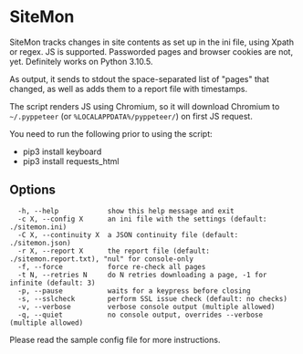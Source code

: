 # SiteMon
SiteMon tracks changes in site contents as set up in the ini file, using Xpath or regex.
JS is supported. Passworded pages and browser cookies are not, yet. Definitely works on Python 3.10.5.

As output, it sends to stdout the space-separated list of "pages" that changed, as well as adds them to a report file with timestamps.

The script renders JS using Chromium, so it will download Chromium to `~/.pyppeteer` (or `%LOCALAPPDATA%/pyppeteer/`) on first JS request.

You need to run the following prior to using the script:
  - pip3 install keyboard
  - pip3 install requests_html

## Options
```
  -h, --help            show this help message and exit
  -c X, --config X      an ini file with the settings (default: ./sitemon.ini)
  -C X, --continuity X  a JSON continuity file (default: ./sitemon.json)
  -r X, --report X      the report file (default: ./sitemon.report.txt), "nul" for console-only
  -f, --force           force re-check all pages
  -t N, --retries N     do N retries downloading a page, -1 for infinite (default: 3)
  -p, --pause           waits for a keypress before closing
  -s, --sslcheck        perform SSL issue check (default: no checks)
  -v, --verbose         verbose console output (multiple allowed)
  -q, --quiet           no console output, overrides --verbose (multiple allowed)
```

Please read the sample config file for more instructions.

